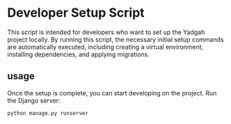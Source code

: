 # Developer Setup Script

This script is intended for developers who want to set up the Yadgah project locally. By running this script, the necessary initial setup commands are automatically executed, including creating a virtual environment, installing dependencies, and applying migrations.

## usage

Once the setup is complete, you can start developing on the project. Run the Django server:

`python manage.py runserver`
